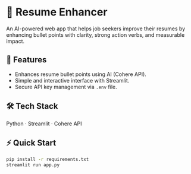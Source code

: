 # 📄 Resume Enhancer

An AI-powered web app that helps job seekers improve their resumes by enhancing bullet points with clarity, strong action verbs, and measurable impact.  

## 🚀 Features
- Enhances resume bullet points using AI (Cohere API).  
- Simple and interactive interface with Streamlit.  
- Secure API key management via `.env` file.  

## 🛠️ Tech Stack
Python · Streamlit · Cohere API  

## ⚡ Quick Start
```bash
pip install -r requirements.txt
streamlit run app.py
